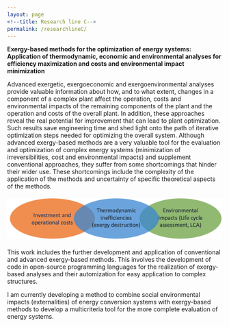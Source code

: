 ```yaml
---
layout: page
<!--title: Research line C-->
permalink: /researchlineC/ 
---
```


**Exergy-based methods for the optimization of energy systems: Application of thermodynamic, economic and environmental analyses for efficiency maximization and costs and environmental impact minimization**


Advanced exergetic, exergoeconomic and exergoenvironmental analyses provide valuable information about how, and to what extent, changes in a component of a complex plant affect the operation, costs and environmental impacts of the remaining components of the plant and the operation and costs of the overall plant. In addition, these approaches reveal the real potential for improvement that can lead to plant optimization. Such results save engineering time and shed light onto the path of iterative optimization steps needed for optimizing the overall system. Although advanced exergy-based methods are a very valuable tool for the evaluation and optimization of complex energy systems (minimization of irreversibilities, cost and environmental impacts) and supplement conventional approaches, they suffer from some shortcomings that hinder their wider use. These shortcomings include the complexity of the application of the methods and uncertainty of specific theoretical aspects of the methods.

<img src="/files/figs/RLC.png" alt="RLC" width="1100px" style="float: center;margin-right: 0px;margin-top: 5px;margin-bottom: 5px">

This work includes the further development and application of conventional and advanced exergy-based methods. This involves the development of code in open-source programming languages for the realization of exergy-based analyses and their automization for easy application to complex structures. 

I am currently developing a method to combine social environmental impacts (externalities) of energy conversion systems with exergy-based methods to develop a multicriteria tool for the more complete evaluation of energy systems.

